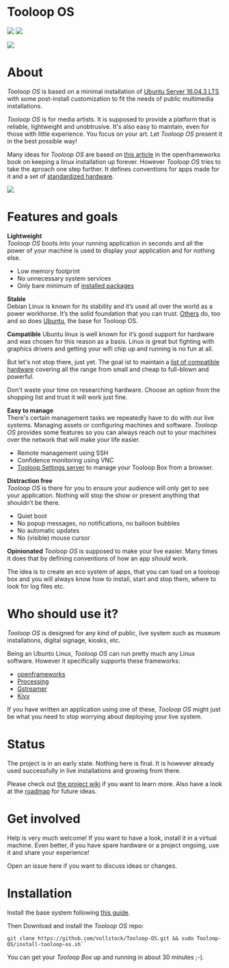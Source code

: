 # Tooloop OS

![](https://img.shields.io/badge/status-pre--release-red.svg)
![](https://img.shields.io/github/license/vollstock/tooloop-os.svg)

![](https://github.com/vollstock/Tooloop-OS/wiki/images/tooloop-header.jpg)

# About

*Tooloop OS* is based on a minimal installation of [Ubuntu Server 16.04.3 LTS](https://www.ubuntu.com/download/server) with some post-install customization to fit the needs of public multimedia installations.

*Tooloop OS* is for media artists. It is supposed to provide a platform that is reliable, lightweight and unobtrusive. It's also easy to maintain, even for those with little experience. You focus on your art. Let *Tooloop OS* present it in the best possible way!

Many ideas for *Tooloop OS* are based on [this article](http://openframeworks.cc/ofBook/chapters/installation_up_4evr_linux.html) in the openframeworks book on keeping a linux installation up forever. However *Tooloop OS* tries to take the aproach one step further. It defines conventions for apps made for it and a set of [standardized hardware](https://github.com/vollstock/Tooloop-OS/wiki/hardware).

![](https://github.com/vollstock/Tooloop-OS/wiki/images/easy.png)



# Features and goals

**Lightweight**  
*Tooloop OS* boots into your running application in seconds and all the power of your machine is used to display your application and for nothing else.  

- Low memory footprint
- No unnecessary system services
- Only bare minimum of [installed packages](https://github.com/vollstock/Tooloop-OS/wiki/system-overview)


**Stable**  
Debian Linux is known for its stability and it’s used all over the world as a power workhorse. It’s the solid foundation that you can trust. [Others](http://store.steampowered.com/steamos/) do, too and so does [Ubuntu](https://en.wikipedia.org/wiki/List_of_Linux_distributions#Debian-based), the base for Tooloop OS.


**Compatible**
Ubuntu linux is well known for it’s good support for hardware and was chosen for this reason as a basis. Linux is great but fighting with graphics drivers and getting your wifi chip up and running is no fun at all.

But let's not stop there, just yet. The goal ist to maintain a [list of compatible hardware](https://github.com/vollstock/Tooloop-OS/wiki/hardware) covering all the range from small and cheap to full-blown and powerful.

Don't waste your time on researching hardware. Choose an option from the shopping list and trust it will work just fine.


**Easy to manage**  
There's certain management tasks we repeatedly have to do with our live systems. Managing assets or configuring machines and software. *Tooloop OS* provides some features so you can always reach out to your machines over the network that will make your life easier.

- Remote management using SSH
- Confidence monitoring using VNC
- [Tooloop Settings server](https://github.com/vollstock/Tooloop-Settings-Server) to manage your Tooloop Box from a browser.


**Distraction free**  
*Tooloop OS* is there for you to ensure your audience will only get to see your application. Nothing will stop the show or present anything that shouldn’t be there.

- Quiet boot
- No popup messages, no notifications, no balloon bubbles
- No automatic updates
- No (visible) mouse cursor


**Opinionated**
*Tooloop OS* is supposed to make your live easier. Many times it does that by defining conventions of how an app *should* work.  

The idea is to create an eco system of apps, that you can load on a tooloop box and you will always know how to install, start and stop them, where to look for log files etc.


# Who should use it?

*Tooloop OS* is designed for any kind of public, live system such as museum installations, digital signage, kiosks, etc.

Being an Ubunto Linux, *Tooloop OS* can run pretty much any Linux software. However it specifically supports these frameworks:

- [openframeworks](http://openframeworks.cc/)
- [Processing](https://processing.org)
- [Gstreamer](https://gstreamer.freedesktop.org/)
- [Kivy](https://kivy.org/)

If you have written an application using one of these, *Tooloop OS* might just be what you need to stop worrying about deploying your live system.


# Status

The project is in an early state. Nothing here is final. It is however already used successfully in live installations and growing from there.  

Please check out [the project wiki](https://github.com/vollstock/Tooloop-OS/wiki) if you want to learn more. Also have a look at the [roadmap](https://github.com/vollstock/Tooloop-OS/wiki/roadmap) for future ideas.

# Get involved

Help is very much welcome! If you want to have a look, install it in a virtual machine. Even better, if you have spare hardware or a project ongoing, use it and share your experience!

Open an issue here if you want to discuss ideas or changes.  


# Installation

Install the base system following [this guide](https://github.com/vollstock/Tooloop-OS/wiki/installation).

Then Download and install the *Tooloop OS* repo:  

    git clone https://github.com/vollstock/Tooloop-OS.git && sudo Tooloop-OS/install-tooloop-os.sh``

You can get your *Tooloop Box* up and running in about 30 minutes ;-).